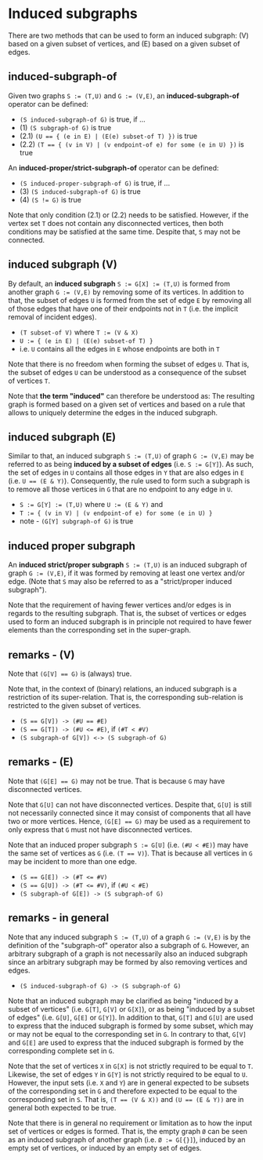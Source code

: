 
<!-- ======================================================================= -->
# Induced subgraphs

There are two methods that can be used to form an induced subgraph: (V) based
on a given subset of vertices, and (E) based on a given subset of edges.

<!-- ======================================================================= -->
## induced-subgraph-of

Given two graphs `S := (T,U)` and `G := (V,E)`,
an **induced-subgraph-of** operator can be defined:

* `(S induced-subgraph-of G)` is true, if ...
* (1) `(S subgraph-of G)` is true
* (2.1) `(U == { (e in E) | (E(e) subset-of T) })` is true
* (2.2) `(T == { (v in V) | (v endpoint-of e) for some (e in U) })` is true

An **induced-proper/strict-subgraph-of** operator can be defined:

* `(S induced-proper-subgraph-of G)` is true, if ...
* (3) `(S induced-subgraph-of G)` is true
* (4) `(S != G)` is true

Note that only condition (2.1) or (2.2) needs to be satisfied. However, if the
vertex set `T` does not contain any disconnected vertices, then both conditions
may be satisfied at the same time. Despite that, `S` may not be connected.

<!-- ======================================================================= -->
## induced subgraph (V)

By default, an **induced subgraph** `S := G[X] := (T,U)` is formed from another
graph `G := (V,E)` by removing some of its vertices. In addition to that, the
subset of edges `U` is formed from the set of edge `E` by removing all of those
edges that have one of their endpoints not in `T` (i.e. the implicit removal of
incident edges).

* `(T subset-of V)` where `T := (V & X)`
* `U := { (e in E) | (E(e) subset-of T) }`
* i.e. `U` contains all the edges in `E` whose endpoints are both in `T`

Note that there is no freedom when forming the subset of edges `U`. That is,
the subset of edges `U` can be understood as a consequence of the subset of
vertices `T`.

Note that **the term "induced"** can therefore be understood as: The resulting
graph is formed based on a given set of vertices and based on a rule that allows
to uniquely determine the edges in the induced subgraph.

<!-- ======================================================================= -->
## induced subgraph (E)

Similar to that, an induced subgraph `S := (T,U)` of graph `G := (V,E)` may
be referred to as being **induced by a subset of edges** (i.e. `S := G[Y]`).
As such, the set of edges in `U` contains all those edges in `Y` that are also
edges in `E` (i.e. `U == (E & Y)`). Consequently, the rule used to form such
a subgraph is to remove all those vertices in `G` that are no endpoint to any
edge in `U`.

* `S := G[Y] := (T,U)` where `U := (E & Y)` and
* `T := { (v in V) | (v endpoint-of e) for some (e in U) }`
* note - `(G[Y] subgraph-of G)` is true

<!-- ======================================================================= -->
## induced proper subgraph

An **induced strict/proper subgraph** `S := (T,U)` is an induced subgraph of
graph `G := (V,E)`, if it was formed by removing at least one vertex and/or
edge. (Note that `S` may also be referred to as a "strict/proper induced
subgraph").

Note that the requirement of having fewer vertices and/or edges is in regards
to the resulting subgraph. That is, the subset of vertices or edges used to
form an induced subgraph is in principle not required to have fewer elements
than the corresponding set in the super-graph.

<!-- ======================================================================= -->
## remarks - (V)

Note that `(G[V] == G)` is (always) true.

Note that, in the context of (binary) relations, an induced subgraph is a
restriction of its super-relation. That is, the corresponding sub-relation
is restricted to the given subset of vertices.

* `(S == G[V]) -> (#U == #E)`
* `(S == G[T]) -> (#U <= #E)`, if `(#T < #V)`
* `(S subgraph-of G[V]) <-> (S subgraph-of G)`

<!-- ======================================================================= -->
## remarks - (E)

Note that `(G[E] == G)` may not be true.
That is because `G` may have disconnected vertices.

Note that `G[U]` can not have disconnected vertices. Despite that, `G[U]` is
still not necessarily connected since it may consist of components that all
have two or more vertices. Hence, `(G[E] == G)` may be used as a requirement
to only express that `G` must not have disconnected vertices.

Note that an induced proper subgraph `S := G[U]` (i.e. `(#U < #E)`) may have
the same set of vertices as `G` (i.e. `(T == V)`). That is because all vertices
in `G` may be incident to more than one edge.

* `(S == G[E]) -> (#T <= #V)`
* `(S == G[U]) -> (#T <= #V)`, if `(#U < #E)`
* `(S subgraph-of G[E]) -> (S subgraph-of G)`

<!-- ======================================================================= -->
## remarks - in general

Note that any induced subgraph `S := (T,U)` of a graph `G := (V,E)` is by the
definition of the "subgraph-of" operator also a subgraph of `G`. However, an
arbitrary subgraph of a graph is not necessarily also an induced subgraph
since an arbitrary subgraph may be formed by also removing vertices and edges.

* `(S induced-subgraph-of G) -> (S subgraph-of G)`

Note that an induced subgraph may be clarified as being "induced by a subset
of vertices" (i.e. `G[T]`, `G[V]` or `G[X]`), or as being "induced by a subset
of edges" (i.e. `G[U]`, `G[E]` or `G[Y]`). In addition to that, `G[T]` and
`G[U]` are used to express that the induced subgraph is formed by some subset,
which may or may not be equal to the corresponding set in `G`. In contrary to
that, `G[V]` and `G[E]` are used to express that the induced subgraph is formed
by the corresponding complete set in `G`.

Note that the set of vertices `X` in `G[X]` is not strictly required to be equal
to `T`. Likewise, the set of edges `Y` in `G[Y]` is not strictly required to be
equal to `U`. However, the input sets (i.e. `X` and `Y`) are in general expected
to be subsets of the corresponding set in `G` and therefore expected to be equal
to the corresponding set in `S`. That is, `(T == (V & X))` and `(U == (E & Y))`
are in general both expected to be true.

Note that there is in general no requirement or limitation as to how the input
set of vertices or edges is formed. That is, the empty graph `Ø` can be seen as
an induced subgraph of another graph (i.e. `Ø := G[{}]`), induced by an empty
set of vertices, or induced by an empty set of edges.

